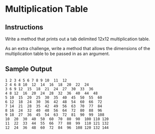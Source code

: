 # Multiplication Table

## Instructions

Write a method that prints out a tab delimited 12x12 multiplication table.

As an extra challenge, write a method that allows the dimensions of the multiplication
table to be passed in as an argument.

## Sample Output

```no-highlight
1 2 3 4 5 6 7 8 9 10  11  12
2 4 6 8 10  12  14  16  18  20  22  24
3 6 9 12  15  18  21  24  27  30  33  36
4 8 12  16  20  24  28  32  36  40  44  48
5 10  15  20  25  30  35  40  45  50  55  60
6 12  18  24  30  36  42  48  54  60  66  72
7 14  21  28  35  42  49  56  63  70  77  84
8 16  24  32  40  48  56  64  72  80  88  96
9 18  27  36  45  54  63  72  81  90  99  108
10  20  30  40  50  60  70  80  90  100 110 120
11  22  33  44  55  66  77  88  99  110 121 132
12  24  36  48  60  72  84  96  108 120 132 144
```

